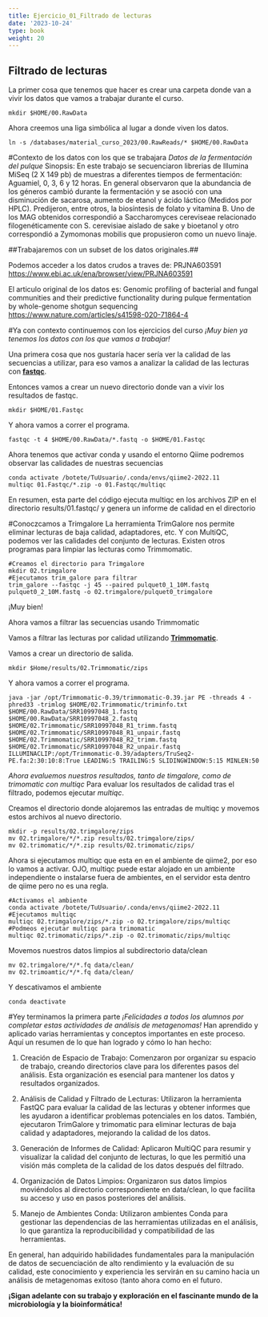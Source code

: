 ```yaml
---
title: Ejercicio_01_Filtrado de lecturas
date: '2023-10-24'
type: book
weight: 20
---
```


## Filtrado de lecturas

La primer cosa que tenemos que hacer es crear una carpeta donde van a vivir los datos que vamos a trabajar durante el curso.

```
mkdir $HOME/00.RawData
```

Ahora creemos una liga simbólica al lugar a donde viven los datos.

```
ln -s /databases/material_curso_2023/00.RawReads/* $HOME/00.RawData
```
#Contexto de los datos con los que se trabajara
*Datos de la fermentación del pulque*
Sinopsis: En este trabajo se secuenciaron librerias de Illumina MiSeq (2 X 149 pb) de muestras a diferentes tiempos de fermentación: Aguamiel, 0, 3, 6 y 12 horas. En general observaron que la abundancia de los géneros cambió durante la fermentación y se asoció con una disminución de sacarosa, aumento de etanol y ácido láctico (Medidos por HPLC). Predijeron, entre otros, la biosíntesis de folato y vitamina B. Uno de los MAG obtenidos correspondió a Saccharomyces cereviseae relacionado filogenéticamente con S. cerevisiae aislado de sake y bioetanol y otro correspondió a Zymomonas mobilis que propusieron como un nuevo linaje.

##Trabajaremos con un subset de los datos originales.##

Podemos acceder a los datos crudos a traves de: PRJNA603591 https://www.ebi.ac.uk/ena/browser/view/PRJNA603591

El articulo original de los datos es: Genomic profiling of bacterial and fungal communities and their predictive functionality during pulque fermentation by whole-genome shotgun sequencing https://www.nature.com/articles/s41598-020-71864-4

#Ya con contexto continuemos con los ejercicios del curso
*¡Muy bien ya tenemos los datos con los que vamos a trabajar!*

Una primera cosa que nos gustaría hacer sería ver la calidad de las secuencias a utilizar, para eso vamos a analizar la calidad de las lecturas con  [**fastqc**](https://www.bioinformatics.babraham.ac.uk/projects/fastqc/).

Entonces vamos a crear un nuevo directorio donde van a vivir los resultados de fastqc.

```
mkdir $HOME/01.Fastqc
```

Y ahora vamos a correr el programa.

```
fastqc -t 4 $HOME/00.RawData/*.fastq -o $HOME/01.Fastqc
```

Ahora tenemos que activar conda y usando el entorno Qiime podremos observar las calidades de nuestras secuencias 

```
conda activate /botete/TuUsuario/.conda/envs/qiime2-2022.11
multiqc 01.Fastqc/*.zip -o 01.Fastqc/multiqc
```
En resumen, esta parte del código ejecuta multiqc en los archivos ZIP en el directorio results/01.fastqc/ y genera un informe de calidad en el directorio 

#Conoczcamos a Trimgalore
La herramienta TrimGalore nos permite eliminar lecturas de baja calidad, adaptadores, etc. Y con MultiQC, podemos ver las calidades del conjunto de lecturas. Existen otros programas para limpiar las lecturas como Trimmomatic.

```
#Creamos el directorio para Trimgalore
mkdir 02.trimgalore
#Ejecutamos trim_galore para filtrar
trim_galore --fastqc -j 45 --paired pulquet0_1_10M.fastq pulquet0_2_10M.fastq -o 02.trimgalore/pulquet0_trimgalore
```

¡Muy bien!

Ahora vamos a filtrar las secuencias usando Trimmomatic

Vamos a filtrar las lecturas por calidad utilizando [**Trimmomatic**](http://www.usadellab.org/cms/?page=trimmomatic).

Vamos a crear un directorio de salida.

```
mkdir $Home/results/02.Trimmomatic/zips
```

Y ahora vamos a correr el programa.

```
java -jar /opt/Trimmomatic-0.39/trimmomatic-0.39.jar PE -threads 4 -phred33 -trimlog $HOME/02.Trimmomatic/triminfo.txt $HOME/00.RawData/SRR10997048_1.fastq $HOME/00.RawData/SRR10997048_2.fastq  $HOME/02.Trimmomatic/SRR10997048_R1_trimm.fastq  $HOME/02.Trimmomatic/SRR10997048_R1_unpair.fastq $HOME/02.Trimmomatic/SRR10997048_R2_trimm.fastq $HOME/02.Trimmomatic/SRR10997048_R2_unpair.fastq ILLUMINACLIP:/opt/Trimmomatic-0.39/adapters/TruSeq2-PE.fa:2:30:10:8:True LEADING:5 TRAILING:5 SLIDINGWINDOW:5:15 MINLEN:50
```

*Ahora evaluemos nuestros resultados, tanto de timgalore, como de trimomatic con multiqc*
Para evaluar los resultados de calidad tras el filtrado, podemos ejecutar *multiqc*.

Creamos el directorio donde alojaremos las entradas de multiqc y movemos estos archivos al nuevo directorio.

```
mkdir -p results/02.trimgalore/zips
mv 02.trimgalore/*/*.zip results/02.trimgalore/zips/
mv 02.trimomatic/*/*.zip results/02.trimomatic/zips/
```

Ahora si ejecutamos multiqc que esta en en el ambiente de qiime2, por eso lo vamos a activar. OJO, multiqc puede estar alojado en un ambiente independiente o instalarse fuera de ambientes, en el servidor esta dentro de qiime pero no es una regla.

```
#Activamos el ambiente
conda activate /botete/TuUsuario/.conda/envs/qiime2-2022.11
#Ejecutamos multiqc
multiqc 02.trimgalore/zips/*.zip -o 02.trimgalore/zips/multiqc
#Podmeos ejecutar multiqc para trimomatic
multiqc 02.trimomatic/zips/*.zip -o 02.trimomatic/zips/multiqc 
```

Movemos nuestros datos limpios al subdirectorio data/clean

```
mv 02.trimgalore/*/*.fq data/clean/
mv 02.trimoamtic/*/*.fq data/clean/
```
Y descativamos el ambiente

```
conda deactivate
```
#Yey terminamos la primera parte 
*¡Felicidades a todos los alumnos por completar estas actividades de análisis de metagenomas!*
 Han aprendido y aplicado varias herramientas y conceptos importantes en este proceso. 
 Aquí un resumen de lo que han logrado y cómo lo han hecho:

 1. Creación de Espacio de Trabajo: Comenzaron por organizar su espacio de trabajo, creando directorios clave para los diferentes pasos del análisis. Esta organización es esencial para mantener los datos y resultados organizados.

 2. Análisis de Calidad y Filtrado de Lecturas: Utilizaron la herramienta FastQC para evaluar la calidad de las lecturas y obtener informes que les ayudaron a identificar problemas potenciales en los datos. También, ejecutaron TrimGalore y trimomatic para eliminar lecturas de baja calidad y adaptadores, mejorando la calidad de los datos.

 3. Generación de Informes de Calidad: Aplicaron MultiQC para resumir y visualizar la calidad del conjunto de lecturas, lo que les permitió una visión más completa de la calidad de los datos después del filtrado.

 4. Organización de Datos Limpios: Organizaron sus datos limpios moviéndolos al directorio correspondiente en data/clean, lo que facilita su acceso y uso en pasos posteriores del análisis.

 5. Manejo de Ambientes Conda: Utilizaron ambientes Conda para gestionar las dependencias de las herramientas utilizadas en el análisis, lo que garantiza la reproducibilidad y compatibilidad de las herramientas.

En general, han adquirido habilidades fundamentales para la manipulación de datos de secuenciación de alto rendimiento y la evaluación de su calidad, este conocimiento y experiencia les servirán en su camino hacia un análisis de metagenomas exitoso (tanto ahora como en el futuro.

**¡Sigan adelante con su trabajo y exploración en el fascinante mundo de la microbiología y la bioinformática!**
